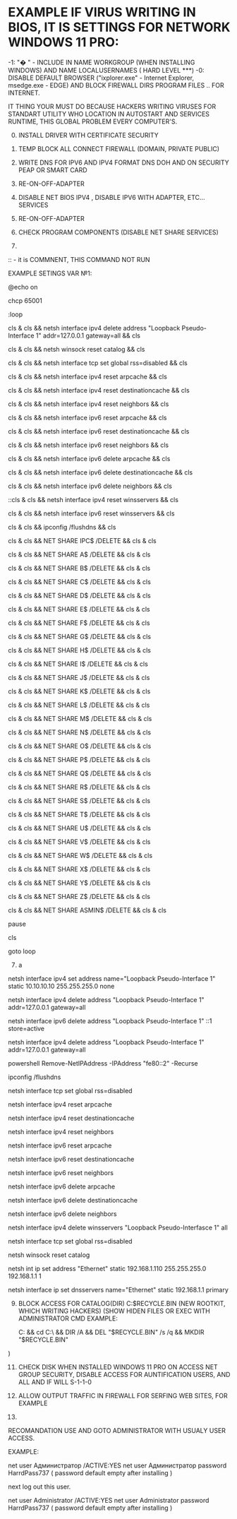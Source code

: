# EXAMPLE IF VIRUS WRITING IN BIOS, IT IS SETTINGS FOR NETWORK WINDOWS 11 PRO:
-1: "� " - INCLUDE IN NAME WORKGROUP (WHEN INSTALLING WINDOWS) AND NAME LOCALUSERNAMES ( HARD LEVEL ***)
-0: DISABLE DEFAULT BROWSER ("ixplorer.exe" - Internet Explorer, msedge.exe - EDGE) AND BLOCK FIREWALL DIRS PROGRAM FILES .. FOR INTERNET.

IT THING YOUR MUST DO BECAUSE HACKERS WRITING VIRUSES FOR STANDART UTILITY WHO LOCATION IN AUTOSTART AND SERVICES RUNTIME,
THIS GLOBAL PROBLEM EVERY COMPUTER'S.

0. INSTALL DRIVER WITH CERTIFICATE SECURITY
1. TEMP BLOCK ALL CONNECT FIREWALL (DOMAIN, PRIVATE PUBLIC)
2. WRITE DNS FOR IPV6 AND IPV4 FORMAT DNS DOH AND ON SECURITY PEAP OR SMART CARD
3. RE-ON-OFF-ADAPTER
4. DISABLE NET BIOS  IPV4 , DISABLE IPV6 WITH ADAPTER, ETC... SERVICES
5. RE-ON-OFF-ADAPTER
6. CHECK PROGRAM COMPONENTS (DISABLE NET SHARE SERVICES)

7.
:: - it is COMMNENT, THIS COMMAND NOT RUN
 
EXAMPLE SETINGS VAR №1:

@echo on

chcp 65001

:loop

cls & cls && netsh interface ipv4 delete address "Loopback Pseudo-Interface 1"  addr=127.0.0.1 gateway=all && cls

cls & cls && netsh winsock reset catalog && cls

cls & cls && netsh interface tcp set global rss=disabled && cls

cls & cls && netsh interface ipv4 reset arpcache && cls

cls & cls && netsh interface ipv4 reset destinationcache && cls

cls & cls && netsh interface ipv4 reset neighbors && cls

cls & cls && netsh interface ipv6 reset arpcache && cls

cls & cls && netsh interface ipv6 reset destinationcache && cls

cls & cls && netsh interface ipv6 reset neighbors && cls

cls & cls && netsh interface ipv6 delete arpcache && cls

cls & cls && netsh interface ipv6 delete destinationcache && cls

cls & cls && netsh interface ipv6 delete neighbors && cls

::cls & cls && netsh interface ipv4 reset winsservers && cls

cls & cls && netsh interface ipv6 reset winsservers && cls

cls & cls && ipconfig /flushdns && cls

cls & cls && NET SHARE IPC$ /DELETE && cls & cls

cls & cls && NET SHARE A$ /DELETE && cls & cls

cls & cls && NET SHARE B$ /DELETE && cls & cls

cls & cls && NET SHARE C$ /DELETE && cls & cls

cls & cls && NET SHARE D$ /DELETE && cls & cls

cls & cls && NET SHARE E$ /DELETE && cls & cls

cls & cls && NET SHARE F$ /DELETE && cls & cls

cls & cls && NET SHARE G$ /DELETE && cls & cls

cls & cls && NET SHARE H$ /DELETE && cls & cls

cls & cls && NET SHARE I$ /DELETE && cls & cls

cls & cls && NET SHARE J$ /DELETE && cls & cls

cls & cls && NET SHARE K$ /DELETE && cls & cls

cls & cls && NET SHARE L$ /DELETE && cls & cls

cls & cls && NET SHARE M$ /DELETE && cls & cls

cls & cls && NET SHARE N$ /DELETE && cls & cls

cls & cls && NET SHARE O$ /DELETE && cls & cls

cls & cls && NET SHARE P$ /DELETE && cls & cls

cls & cls && NET SHARE Q$ /DELETE && cls & cls

cls & cls && NET SHARE R$ /DELETE && cls & cls

cls & cls && NET SHARE S$ /DELETE && cls & cls

cls & cls && NET SHARE T$ /DELETE && cls & cls

cls & cls && NET SHARE U$ /DELETE && cls & cls

cls & cls && NET SHARE V$ /DELETE && cls & cls

cls & cls && NET SHARE W$ /DELETE && cls & cls

cls & cls && NET SHARE X$ /DELETE && cls & cls

cls & cls && NET SHARE Y$ /DELETE && cls & cls

cls & cls && NET SHARE Z$ /DELETE && cls & cls

cls & cls && NET SHARE ASMIN$ /DELETE && cls & cls

pause

cls

goto loop

7. a

netsh interface ipv4 set address name="Loopback Pseudo-Interface 1" static 10.10.10.10 255.255.255.0 none

netsh interface ipv4 delete address "Loopback Pseudo-Interface 1"  addr=127.0.0.1 gateway=all

netsh interface ipv6 delete address "Loopback Pseudo-Interface 1" ::1 store=active

netsh interface ipv4 delete address "Loopback Pseudo-Interface 1"  addr=127.0.0.1 gateway=all

powershell Remove-NetIPAddress -IPAddress "fe80::2" -Recurse

ipconfig /flushdns

netsh interface tcp set global rss=disabled

netsh interface ipv4 reset arpcache

netsh interface ipv4 reset destinationcache

netsh interface ipv4 reset neighbors

netsh interface ipv6 reset arpcache

netsh interface ipv6 reset destinationcache

netsh interface ipv6 reset neighbors

netsh interface ipv6 delete arpcache

netsh interface ipv6 delete destinationcache

netsh interface ipv6 delete neighbors

netsh interface ipv4 delete winsservers "Loopback Pseudo-Interfasce 1" all

netsh interface tcp set global rss=disabled

netsh winsock reset catalog

netsh int ip set address "Ethernet" static 192.168.1.110 255.255.255.0 192.168.1.1 1

netsh interface ip set dnsservers name="Ethernet" static 192.168.1.1  primary


9. BLOCK ACCESS FOR CATALOG(DIR)  C:\$RECYCLE.BIN (NEW ROOTKIT, WHICH WRITING HACKERS) (SHOW HIDEN FILES OR EXEC WITH ADMINISTRATOR CMD
    EXAMPLE:
   
   C: && cd C:\ && DIR /A && DEL "$RECYCLE.BIN" /s /q && MKDIR "$RECYCLE.BIN"

 )

11. CHECK DISK WHEN INSTALLED WINDOWS 11 PRO ON ACCESS NET GROUP SECURITY, DISABLE ACCESS FOR AUNTIFICATION USERS, AND ALL AND IF WILL S-1-1-0 

12. ALLOW OUTPUT TRAFFIC IN FIREWALL FOR SERFING WEB SITES, FOR EXAMPLE

13.

RECOMANDATION USE AND GOTO ADMINISTRATOR WITH USUALY USER ACCESS.

EXAMPLE:

net user Администратор /ACTIVE:YES 
net user Администратор password HarrdPass737 ( password default empty after installing )

next log out this user.

net user Administrator /ACTIVE:YES 
net user Administrator password HarrdPass737 ( password default empty after installing )



